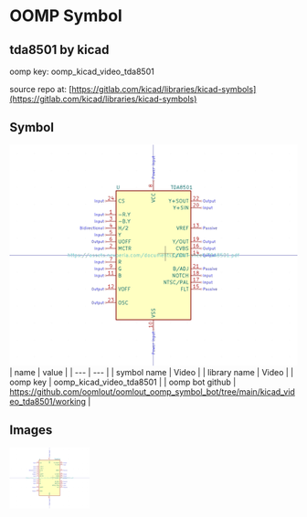 # OOMP Symbol  
## tda8501  by kicad  
  
oomp key: oomp_kicad_video_tda8501  
  
source repo at: [https://gitlab.com/kicad/libraries/kicad-symbols](https://gitlab.com/kicad/libraries/kicad-symbols)  
## Symbol  
  
[![working.png](working_600.png)](working.png)  
| name | value | 
| --- | --- | 
| symbol name | Video | 
| library name | Video | 
| oomp key | oomp_kicad_video_tda8501 | 
| oomp bot github | https://github.com/oomlout/oomlout_oomp_symbol_bot/tree/main/kicad_video_tda8501/working | 
## Images  
  
[![working.png](working_140.png)](working.png)  
